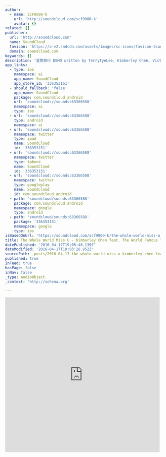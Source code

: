 ```yaml
---
author:
  - name: SCF9000-k
    url: 'http://soundcloud.com/scf9000-k'
    avatar: {}
related: []
publisher:
  url: 'http://soundcloud.com'
  name: SoundCloud
  favicon: 'https://a-v2.sndcdn.com/assets/images/sc-icons/favicon-2cadd14b.ico'
  domain: soundcloud.com
keywords: []
description: '星際旅行 DEMO written by TerryTyeLee, Kimberley Chen, Victor Lau'
app_links:
  - type: ios
    namespace: ai
    app_name: SoundCloud
    app_store_id: '336353151'
  - should_fallback: 'false'
    app_name: SoundCloud
    package: com.soundcloud.android
    url: 'soundcloud://sounds:63366588'
    namespace: ai
    type: ios
  - url: 'soundcloud://sounds:63366588'
    type: android
    namespace: ai
  - url: 'soundcloud://sounds:63366588'
    namespace: twitter
    type: ipad
    name: SoundCloud
    id: '336353151'
  - url: 'soundcloud://sounds:63366588'
    namespace: twitter
    type: iphone
    name: SoundCloud
    id: '336353151'
  - url: 'soundcloud://sounds:63366588'
    namespace: twitter
    type: googleplay
    name: SoundCloud
    id: com.soundcloud.android
  - path: 'soundcloud/sounds:63366588'
    package: com.soundcloud.android
    namespace: google
    type: android
  - path: 'soundcloud/sounds:63366588'
    package: '336353151'
    namespace: google
    type: ios
isBasedOnUrl: 'https://soundcloud.com/scf9000-k/the-whole-world-miss-u'
title: The Whole World Miss U - Kimberley Chen feat. The World Famous Terry Tye Lee by SCF9000-k
datePublished: '2016-04-17T19:05:48.139Z'
dateModified: '2016-04-17T19:03:28.952Z'
sourcePath: _posts/2016-04-17-the-whole-world-miss-u-kimberley-chen-feat-the-world-famo.md
published: true
inFeed: true
hasPage: false
inNav: false
_type: AudioObject
_context: 'http://schema.org'

---
```

<iframe src="https://cdn.embedly.com/widgets/media.html?src=https%3A%2F%2Fw.soundcloud.com%2Fplayer%2F%3Fvisual%3Dtrue%26url%3Dhttp%253A%252F%252Fapi.soundcloud.com%252Ftracks%252F63366588%26show_artwork%3Dtrue&amp;url=https%3A%2F%2Fsoundcloud.com%2Fscf9000-k%2Fthe-whole-world-miss-u&amp;image=http%3A%2F%2Fi1.sndcdn.com%2Fartworks-000032152260-38ftus-t500x500.jpg&amp;key=b7d04c9b404c499eba89ee7072e1c4f7&amp;type=text%2Fhtml&amp;schema=soundcloud" width="500" height="500" scrolling="no" frameborder="0" allowfullscreen="allowfullscreen" style=""></iframe>